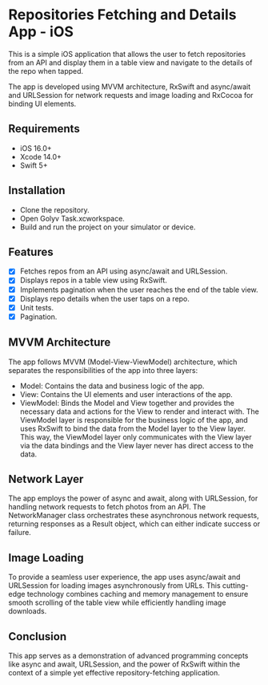 # Repositories Fetching and Details App - iOS

This is a simple iOS application that allows the user to fetch repositories from an API and display them in a table view and navigate to the details of the repo when tapped.

The app is developed using MVVM architecture, RxSwift and async/await and URLSession for network requests and image loading and RxCocoa for binding UI elements.

## Requirements

- iOS 16.0+
- Xcode 14.0+
- Swift 5+

## Installation

- Clone the repository.
- Open Golyv Task.xcworkspace.
- Build and run the project on your simulator or device.

## Features

- [x] Fetches repos from an API using async/await and URLSession.
- [x] Displays repos in a table view using RxSwift.
- [x] Implements pagination when the user reaches the end of the table view.
- [x] Displays repo details when the user taps on a repo.
- [x] Unit tests.
- [x] Pagination.

## MVVM Architecture

The app follows MVVM (Model-View-ViewModel) architecture, which separates the responsibilities of the app into three layers:

- Model: Contains the data and business logic of the app.
- View: Contains the UI elements and user interactions of the app.
- ViewModel: Binds the Model and View together and provides the necessary data and actions for the View to render and interact with.
The ViewModel layer is responsible for the business logic of the app, and uses RxSwift to bind the data from the Model layer to the View layer. This way, the ViewModel layer only communicates with the View layer via the data bindings and the View layer never has direct access to the data.


## Network Layer

The app employs the power of async and await, along with URLSession, for handling network requests to fetch photos from an API. The NetworkManager class orchestrates these asynchronous network requests, returning responses as a Result object, which can either indicate success or failure.

## Image Loading

To provide a seamless user experience, the app uses async/await and URLSession for loading images asynchronously from URLs. This cutting-edge technology combines caching and memory management to ensure smooth scrolling of the table view while efficiently handling image downloads.

## Conclusion

This app serves as a demonstration of advanced programming concepts like async and await, URLSession, and the power of RxSwift within the context of a simple yet effective repository-fetching application.

